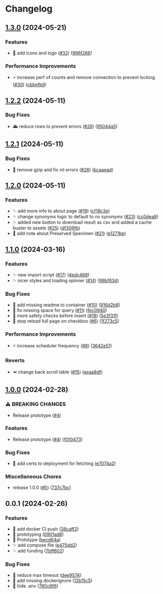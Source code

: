 # Changelog

## [1.3.0](https://github.com/HannesOberreiter/gbif-extinct/compare/v1.2.2...v1.3.0) (2024-05-21)


### Features

* :art: add icons and logo ([#32](https://github.com/HannesOberreiter/gbif-extinct/issues/32)) ([996f266](https://github.com/HannesOberreiter/gbif-extinct/commit/996f26623a608d117db7856beff47f039ae63f60))


### Performance Improvements

* :zap: increase perf of counts and remove connection to prevent locking ([#30](https://github.com/HannesOberreiter/gbif-extinct/issues/30)) ([cbbefb9](https://github.com/HannesOberreiter/gbif-extinct/commit/cbbefb925c64a6f06c60148f2ff9a689c2e0e75d))

## [1.2.2](https://github.com/HannesOberreiter/gbif-extinct/compare/v1.2.1...v1.2.2) (2024-05-11)


### Bug Fixes

* :ambulance: reduce rows to prevent errors ([#28](https://github.com/HannesOberreiter/gbif-extinct/issues/28)) ([95044a5](https://github.com/HannesOberreiter/gbif-extinct/commit/95044a5c92101b8d583c09269fb4195ae42b58f5))

## [1.2.1](https://github.com/HannesOberreiter/gbif-extinct/compare/v1.2.0...v1.2.1) (2024-05-11)


### Bug Fixes

* :bug: remove gzip and fix nil errors ([#26](https://github.com/HannesOberreiter/gbif-extinct/issues/26)) ([bcaaead](https://github.com/HannesOberreiter/gbif-extinct/commit/bcaaead490785bf60b792273e4f38cdb8430417d))

## [1.2.0](https://github.com/HannesOberreiter/gbif-extinct/compare/v1.1.0...v1.2.0) (2024-05-11)


### Features

* :sparkles: add more info to about page ([#19](https://github.com/HannesOberreiter/gbif-extinct/issues/19)) ([cf18c3e](https://github.com/HannesOberreiter/gbif-extinct/commit/cf18c3ef16b4ef229eea8fb1ce6ae8966ea472d4))
* :sparkles: change synonyms logic to default to no synonyms ([#23](https://github.com/HannesOberreiter/gbif-extinct/issues/23)) ([cc0dea8](https://github.com/HannesOberreiter/gbif-extinct/commit/cc0dea81e607ef89323e3b6381bc5515af06cd22))
* ✨ added new button to download result as csv and added a cache buster to assets ([#25](https://github.com/HannesOberreiter/gbif-extinct/issues/25)) ([df309fb](https://github.com/HannesOberreiter/gbif-extinct/commit/df309fb83d10e68107944c2ecfd66d02c43e3e47))
* 📝 add note about Preserved Specimen ([#21](https://github.com/HannesOberreiter/gbif-extinct/issues/21)) ([e1271be](https://github.com/HannesOberreiter/gbif-extinct/commit/e1271be128036c5cc8cd6608edd8369aafd97905))

## [1.1.0](https://github.com/HannesOberreiter/gbif-extinct/compare/v1.0.0...v1.1.0) (2024-03-16)


### Features

* :sparkles: new import script ([#17](https://github.com/HannesOberreiter/gbif-extinct/issues/17)) ([4edc468](https://github.com/HannesOberreiter/gbif-extinct/commit/4edc46887bc657d7d84824eeb6a408335e937113))
* ✨ nicer styles and loading spinner ([#14](https://github.com/HannesOberreiter/gbif-extinct/issues/14)) ([99bf63d](https://github.com/HannesOberreiter/gbif-extinct/commit/99bf63d476aeb9c2268b3fd089163ca65553f011))


### Bug Fixes

* :bug: add missing readme to container ([#10](https://github.com/HannesOberreiter/gbif-extinct/issues/10)) ([916d2b8](https://github.com/HannesOberreiter/gbif-extinct/commit/916d2b808431ce51616294dc77a86384891e98e0))
* :bug: fix missing space for query ([#11](https://github.com/HannesOberreiter/gbif-extinct/issues/11)) ([fec0940](https://github.com/HannesOberreiter/gbif-extinct/commit/fec09403fc8450e0a29164345b30fb3a3856d4d0))
* :bug: more safety checks before insert ([#18](https://github.com/HannesOberreiter/gbif-extinct/issues/18)) ([5e3f31f](https://github.com/HannesOberreiter/gbif-extinct/commit/5e3f31f201a5c55662f14b992074225c2d8e893e))
* 🐛 stop reload full page on checkbox ([#6](https://github.com/HannesOberreiter/gbif-extinct/issues/6)) ([1f273c5](https://github.com/HannesOberreiter/gbif-extinct/commit/1f273c5c92af5c6fd7c7c4fbda6013dc1bf806f5))


### Performance Improvements

* :zap: increase scheduler frequency ([#8](https://github.com/HannesOberreiter/gbif-extinct/issues/8)) ([3642e51](https://github.com/HannesOberreiter/gbif-extinct/commit/3642e5136f8f032014e768e45a954777d643de2f))


### Reverts

* :rewind: change back scroll table ([#15](https://github.com/HannesOberreiter/gbif-extinct/issues/15)) ([eeaa8df](https://github.com/HannesOberreiter/gbif-extinct/commit/eeaa8dfdb70849bb83a45ce188c5908297654cd3))

## [1.0.0](https://github.com/HannesOberreiter/gbif-extinct/compare/v0.0.1-alpha.0...v1.0.0) (2024-02-28)


### ⚠ BREAKING CHANGES

* Release prototype ([#4](https://github.com/HannesOberreiter/gbif-extinct/issues/4))

### Features

* Release prototype ([#4](https://github.com/HannesOberreiter/gbif-extinct/issues/4)) ([f010473](https://github.com/HannesOberreiter/gbif-extinct/commit/f0104731d435f8e11a187e11b0acc93b7816eabf))


### Bug Fixes

* :bug: add certs to deployment for fetching ([e7074a2](https://github.com/HannesOberreiter/gbif-extinct/commit/e7074a2f38e6b10913fbfd02e3f80c24a2005b57))


### Miscellaneous Chores

* release 1.0.0 ([#5](https://github.com/HannesOberreiter/gbif-extinct/issues/5)) ([737c7bc](https://github.com/HannesOberreiter/gbif-extinct/commit/737c7bca5bc9c0e3ea5c444502ab9172d0f3d481))

## 0.0.1 (2024-02-26)

### Features

* :construction_worker: add docker CI push ([38caff2](https://github.com/HannesOberreiter/gbif-extinct/commit/38caff2f985abe80fb0b189f66f85fe6e3c41ae2))
* :construction: prototyping ([0901ad8](https://github.com/HannesOberreiter/gbif-extinct/commit/0901ad8f2c1282392c17a14c2f4f5a9746102408))
* :rocket: Prototype ([becd64a](https://github.com/HannesOberreiter/gbif-extinct/commit/becd64aaea7c38faf0880b4fa68f103734251f69))
* :sparkles: add compose file ([e475dd2](https://github.com/HannesOberreiter/gbif-extinct/commit/e475dd2553f1374ea5399ddfca35c49c2122bd56))
* :sparkles: add funding ([7bff602](https://github.com/HannesOberreiter/gbif-extinct/commit/7bff6028bb4fc0fda9f8ffadd49fe5a9ca1d0edb))

### Bug Fixes

* :bug: reduce max timeout ([dee9574](https://github.com/HannesOberreiter/gbif-extinct/commit/dee9574412613b6214bcb04fe28d431d789b6e43))
* :see_no_evil: add missing dockerignore ([12b15c5](https://github.com/HannesOberreiter/gbif-extinct/commit/12b15c5271bc61e5e1b4d9dd531eae1ad059220c))
* :see_no_evil: hide .env ([760c6f6](https://github.com/HannesOberreiter/gbif-extinct/commit/760c6f6e415fcb064114e769bba99516c3a68b72))
